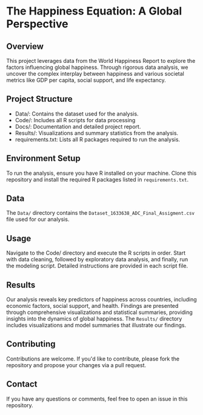# The Happiness Equation: A Global Perspective

## Overview
This project leverages data from the World Happiness Report to explore the factors influencing global happiness. Through rigorous data analysis, we uncover the complex interplay between happiness and various societal metrics like GDP per capita, social support, and life expectancy.

## Project Structure
- Data/: Contains the dataset used for the analysis.
- Code/: Includes all R scripts for data processing
- Docs/: Documentation and detailed project report.
- Results/: Visualizations and summary statistics from the analysis.
- requirements.txt: Lists all R packages required to run the analysis.

## Environment Setup
To run the analysis, ensure you have R installed on your machine. Clone this repository and install the required R packages listed in `requirements.txt`.

## Data
The `Data/` directory contains the `Dataset_1633638_ADC_Final_Assigment.csv` file used for our analysis.

## Usage
Navigate to the Code/ directory and execute the R scripts in order. Start with data cleaning, followed by exploratory data analysis, and finally, run the modeling script. Detailed instructions are provided in each script file.

## Results
Our analysis reveals key predictors of happiness across countries, including economic factors, social support, and health. Findings are presented through comprehensive visualizations and statistical summaries, providing insights into the dynamics of global happiness. The `Results/` directory includes visualizations and model summaries that illustrate our findings.

## Contributing
Contributions are welcome. If you'd like to contribute, please fork the repository and propose your changes via a pull request.

## Contact
If you have any questions or comments, feel free to open an issue in this repository.


